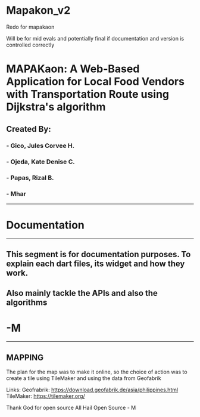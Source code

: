 # Mapakon_v2

Redo for mapakaon

Will be for mid evals and potentially final if documentation and version is controlled correctly

# MAPAKaon: A Web-Based Application for Local Food Vendors with Transportation Route using Dijkstra's algorithm

## Created By:
### - Gico, Jules Corvee H.
### - Ojeda, Kate Denise C.
### - Papas, Rizal B.
### - Mhar
---
# Documentation 
---
## This segment is for documentation purposes. To explain each dart files, its widget and how they work.
## Also mainly tackle the APIs and also the algorithms
# -M

---
MAPPING
---

The plan for the map was to make it online, so the choice of action was to create a tile using TileMaker and using the data from Geofabrik

Links: 
Geofrabrik: https://download.geofabrik.de/asia/philippines.html
TileMaker: https://tilemaker.org/

Thank God for open source
All Hail Open Source - M
